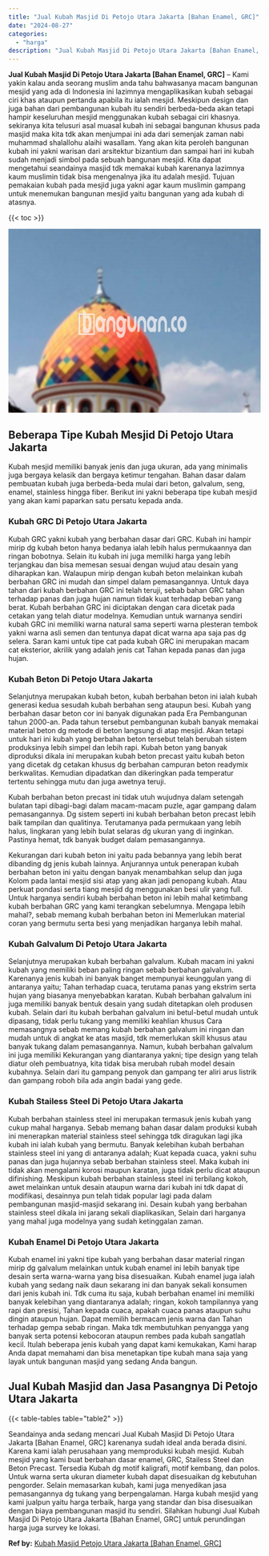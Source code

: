 ```yaml
---
title: "Jual Kubah Masjid Di Petojo Utara Jakarta [Bahan Enamel, GRC]"
date: "2024-08-27"
categories: 
  - "harga"
description: "Jual Kubah Masjid Di Petojo Utara Jakarta [Bahan Enamel, GRC]. Seandainya anda sedang mencari Jual Kubah Masjid Di Petojo Utara Jakarta [Bahan Enamel, GRC]..."
---
```


**Jual Kubah Masjid Di Petojo Utara Jakarta \[Bahan Enamel, GRC\]** – Kami yakin kalau anda seorang muslim anda tahu bahwasanya macam bangunan mesjid yang ada di Indonesia ini lazimnya mengaplikasikan kubah sebagai ciri khas ataupun pertanda apabila itu ialah mesjid. Meskipun design dan juga bahan dari pembangunan kubah itu sendiri berbeda-beda akan tetapi hampir keseluruhan mesjid menggunakan kubah sebagai ciri khasnya. sekiranya kita telusuri asal muasal kubah ini sebagai bangunan khusus pada masjid maka kita tdk akan menjumpai ini ada dari semenjak zaman nabi muhammad shalallohu alaihi wasallam. Yang akan kita peroleh bangunan kubah ini yakni warisan dari arsitektur bizantium dan sampai hari ini kubah sudah menjadi simbol pada sebuah bangunan mesjid. Kita dapat mengetahui seandainya masjid tdk memakai kubah karenanya lazimnya kaum muslimin tidak bisa mengenalnya jika itu adalah mesjid. Tujuan pemakaian kubah pada mesjid juga yakni agar kaum muslimin gampang untuk menemukan bangunan mesjid yaitu bangunan yang ada kubah di atasnya.

{{< toc >}}

![Jual Kubah Masjid Di Petojo Utara Jakarta [Bahan Enamel, GRC]](/images/jual-kubah-masjid-08.png)

## Beberapa Tipe Kubah Mesjid Di Petojo Utara Jakarta

Kubah mesjid memiliki banyak jenis dan juga ukuran, ada yang minimalis juga bergaya kelasik dan bergaya ketimur tengahan. Bahan dasar dalam pembuatan kubah juga berbeda-beda mulai dari beton, galvalum, seng, enamel, stainless hingga fiber. Berikut ini yakni beberapa tipe kubah mesjid yang akan kami paparkan satu persatu kepada anda.

### Kubah GRC Di Petojo Utara Jakarta

Kubah GRC yakni kubah yang berbahan dasar dari GRC. Kubah ini hampir mirip dg kubah beton hanya bedanya ialah lebih halus permukaannya dan ringan bobotnya. Selain itu kubah ini juga memiliki harga yang lebih terjangkau dan bisa memesan sesuai dengan wujud atau desain yang diharapkan kan. Walaupun mirip dengan kubah beton melainkan kubah berbahan GRC ini mudah dan simpel dalam pemasangannya. Untuk daya tahan dari kubah berbahan GRC ini telah teruji, sebab bahan GRC tahan terhadap panas dan juga hujan namun tidak kuat terhadap beban yang berat. Kubah berbahan GRC ini diciptakan dengan cara dicetak pada cetakan yang telah diatur modelnya. Kemudian untuk warnanya sendiri kubah GRC ini memiliki warna natural sama seperti warna plesteran tembok yakni warna asli semen dan tentunya dapat dicat warna apa saja pas dg selera. Saran kami untuk tipe cat pada kubah GRC ini merupakan macam cat eksterior, akrilik yang adalah jenis cat Tahan kepada panas dan juga hujan.

### Kubah Beton Di Petojo Utara Jakarta

Selanjutnya merupakan kubah beton, kubah berbahan beton ini ialah kubah generasi kedua sesudah kubah berbahan seng ataupun besi. Kubah yang berbahan dasar beton cor ini banyak digunakan pada Era Pembangunan tahun 2000-an. Pada tahun tersebut pembangunan kubah banyak memakai material beton dg metode di beton langsung di atap mesjid. Akan tetapi untuk hari ini kubah yang berbahan beton tersebut telah berubah sistem produksinya lebih simpel dan lebih rapi. Kubah beton yang banyak diproduksi dikala ini merupakan kubah beton precast yaitu kubah beton yang dicetak dg cetakan khusus dg berbahan campuran beton readymix berkwalitas. Kemudian dipadatkan dan dikeringkan pada temperatur tertentu sehingga mutu dan juga awetnya teruji.

Kubah berbahan beton precast ini tidak utuh wujudnya dalam setengah bulatan tapi dibagi-bagi dalam macam-macam puzle, agar gampang dalam pemasangannya. Dg sistem seperti ini kubah berbahan beton precast lebih baik tampilan dan qualitinya. Terutamanya pada permukaan yang lebih halus, lingkaran yang lebih bulat selaras dg ukuran yang di inginkan. Pastinya hemat, tdk banyak budget dalam pemasangannya.

Kekurangan dari kubah beton ini yaitu pada bebannya yang lebih berat dibanding dg jenis kubah lainnya. Anjurannya untuk penerapan kubah berbahan beton ini yaitu dengan banyak menambahkan selup dan juga Kolom pada lantai mesjid sisi atap yang akan jadi penopang kubah. Atau perkuat pondasi serta tiang mesjid dg menggunakan besi ulir yang full. Untuk harganya sendiri kubah berbahan beton ini lebih mahal ketimbang kubah berbahan GRC yang kami terangkan sebelumnya. Mengapa lebih mahal?, sebab memang kubah berbahan beton ini Memerlukan material coran yang bermutu serta besi yang menjadikan harganya lebih mahal.

### Kubah Galvalum Di Petojo Utara Jakarta

Selanjutnya merupakan kubah berbahan galvalum. Kubah macam ini yakni kubah yang memiliki beban paling ringan sebab berbahan galvalum. Karenanya jenis kubah ini banyak banget mempunyai keunggulan yang di antaranya yaitu; Tahan terhadap cuaca, terutama panas yang ekstrim serta hujan yang biasanya menyebabkan karatan. Kubah berbahan galvalum ini juga memiliki banyak bentuk desain yang sudah ditetapkan oleh produsen kubah. Selain dari itu kubah berbahan galvalum ini betul-betul mudah untuk dipasang, tidak perlu tukang yang memiliki keahlian khusus Cara memasangnya sebab memang kubah berbahan galvalum ini ringan dan mudah untuk di angkat ke atas masjid, tdk memerlukan skill khusus atau banyak tukang dalam pemasangannya. Namun, kubah berbahan galvalum ini juga memiliki Kekurangan yang diantaranya yakni; tipe design yang telah diatur oleh pembuatnya, kita tidak bisa merubah rubah model desain kubahnya. Selain dari itu gampang penyok dan gampang ter aliri arus listrik dan gampang roboh bila ada angin badai yang gede.

### Kubah Stailess Steel Di Petojo Utara Jakarta

Kubah berbahan stainless steel ini merupakan termasuk jenis kubah yang cukup mahal harganya. Sebab memang bahan dasar dalam produksi kubah ini menerapkan material stainless steel sehingga tdk diragukan lagi jika kubah ini ialah kubah yang bermutu. Banyak kelebihan kubah berbahan stainless steel ini yang di antaranya adalah; Kuat kepada cuaca, yakni suhu panas dan juga hujannya sebab berbahan stainless steel. Maka kubah ini tidak akan mengalami korosi maupun karatan, juga tidak perlu dicat ataupun difinishing. Meskipun kubah berbahan stainless steel ini terbilang kokoh, awet melainkan untuk desain ataupun warna dari kubah ini tdk dapat di modifikasi, desainnya pun telah tidak popular lagi pada dalam pembangunan masjid-masjid sekarang ini. Desain kubah yang berbahan stainless steel dikala ini jarang sekali diaplikasikan, Selain dari harganya yang mahal juga modelnya yang sudah ketinggalan zaman.

### Kubah Enamel Di Petojo Utara Jakarta

Kubah enamel ini yakni tipe kubah yang berbahan dasar material ringan mirip dg galvalum melainkan untuk kubah enamel ini lebih banyak tipe desain serta warna-warna yang bisa disesuaikan. Kubah enamel juga ialah kubah yang sedang naik daun sekarang ini dan banyak sekali konsumen dari jenis kubah ini. Tdk cuma itu saja, kubah berbahan enamel ini memiliki banyak kelebihan yang diantaranya adalah; ringan, kokoh tampilannya yang rapi dan presisi, Tahan kepada cuaca, apakah cuaca panas ataupun suhu dingin ataupun hujan. Dapat memilih bermacam jenis warna dan Tahan terhadap gempa sebab ringan. Maka tdk membutuhkan penyangga yang banyak serta potensi kebocoran ataupun rembes pada kubah sangatlah kecil. Itulah beberapa jenis kubah yang dapat kami kemukakan, Kami harap Anda dapat memahami dan bisa menetapkan tipe kubah mana saja yang layak untuk bangunan masjid yang sedang Anda bangun.

## Jual Kubah Masjid dan Jasa Pasangnya Di Petojo Utara Jakarta

{{< table-tables table="table2" >}}

Seandainya anda sedang mencari Jual Kubah Masjid Di Petojo Utara Jakarta \[Bahan Enamel, GRC\] karenanya sudah ideal anda berada disini. Karena kami ialah perusahaan yang memproduksi kubah mesjid. Kubah mesjid yang kami buat berbahan dasar enamel, GRC, Stailess Steel dan Beton Precast. Tersedia Kubah dg motif kaligrafi, motif kembang, dan polos. Untuk warna serta ukuran diameter kubah dapat disesuaikan dg kebutuhan pengorder. Selain memasarkan kubah, kami juga menyedikan jasa pemasangannya dg tukang yang berpengalaman. Harga kubah mesjid yang kami jualpun yaitu harga terbaik, harga yang standar dan bisa disesuaikan dengan biaya pembangunan masjid itu sendiri. Silahkan hubungi Jual Kubah Masjid Di Petojo Utara Jakarta \[Bahan Enamel, GRC\] untuk perundingan harga juga survey ke lokasi.

**Ref by:** [Kubah Masjid Petojo Utara Jakarta [Bahan Enamel, GRC]](https://id.wikipedia.org/wiki/Kubah)
